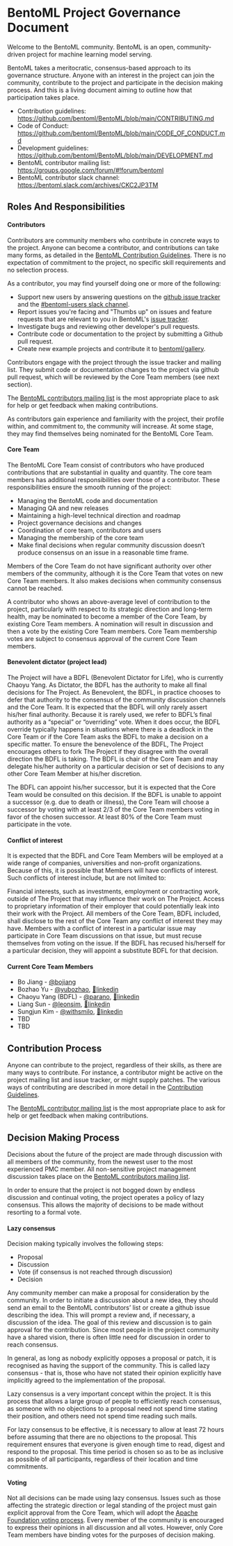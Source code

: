 # BentoML Project Governance Document

Welcome to the BentoML community. BentoML is an open, community-driven project for 
machine learning model serving. 

BentoML takes a meritocratic, consensus-based approach to its governance structure. 
Anyone with an interest in the project can join the community, contribute to the project
and participate in the decision making process. And this is a living document aiming to 
outline how that participation takes place.

* Contribution guidelines: https://github.com/bentoml/BentoML/blob/main/CONTRIBUTING.md
* Code of Conduct: https://github.com/bentoml/BentoML/blob/main/CODE_OF_CONDUCT.md
* Development guidelines: https://github.com/bentoml/BentoML/blob/main/DEVELOPMENT.md
* BentoML contributor mailing list: https://groups.google.com/forum/#!forum/bentoml
* BentoML contributor slack channel: https://bentoml.slack.com/archives/CKC2JP3TM


## Roles And Responsibilities

#### Contributors

Contributors are community members who contribute in concrete ways to the project. 
Anyone can become a contributor, and contributions can take many forms, as detailed in 
the [BentoML Contribution Guidelines](https://github.com/bentoml/BentoML/blob/main/CONTRIBUTING.md).
There is no expectation of commitment to the project, no specific skill requirements and
no selection process.

As a contributor, you may find yourself doing one or more of the following:

* Support new users by answering questions on the
    [github issue tracker](https://github.com/bentoml/BentoML/issues) and the 
    [#bentoml-users slack channel](https://join.slack.com/t/bentoml/shared_invite/enQtNjcyMTY3MjE4NTgzLTU3ZDc1MWM5MzQxMWQxMzJiNTc1MTJmMzYzMTYwMjQ0OGEwNDFmZDkzYWQxNzgxYWNhNjAxZjk4MzI4OGY1Yjg).
* Report issues you're facing and "Thumbs up" on issues and feature requests that are 
    relevant to you in BentoML's [issue tracker](https://github.com/bentoml/BentoML/issues).
* Investigate bugs and reviewing other developer's pull requests.
* Contribute code or documentation to the project by submitting a Github pull request.
* Create new example projects and contribute it to [bentoml/gallery](https://github.com/bentoml/gallery).


Contributors engage with the project through the issue tracker and mailing list. They 
submit code or documentation changes to the project via github pull request, which will 
be reviewed by the Core Team members (see next section). 

The [BentoML contributors mailing list](https://groups.google.com/forum/#!forum/bentoml) 
is the most appropriate place to ask for help or get feedback when making contributions.

As contributors gain experience and familiarity with the project, their profile within, 
and commitment to, the community will increase. At some stage, they may find themselves 
being nominated for the BentoML Core Team.


#### Core Team

The BentoML Core Team consist of contributors who have produced contributions that are
substantial in quality and quantity. The core team members has additional
responsibilities over those of a contributor. These responsibilities ensure the smooth 
running of the project:

* Managing the BentoML code and documentation
* Managing QA and new releases
* Maintaining a high-level technical direction and roadmap
* Project governance decisions and changes
* Coordination of core team, contributors and users
* Managing the membership of the core team
* Make final decisions when regular community discussion doesn’t produce consensus on 
    an issue in a reasonable time frame.


Members of the Core Team do not have significant authority over other members of the
community, although it is the Core Team that votes on new Core Team members. It also 
makes decisions when community consensus cannot be reached. 

A contributor who shows an above-average level of contribution to the project, 
particularly with respect to its strategic direction and long-term health, may be 
nominated to become a member of the Core Team, by existing Core Team members. A 
nomination will result in discussion and then a vote by the existing Core Team members.
Core Team membership votes are subject to consensus approval of the current Core Team
members.


#### Benevolent dictator (project lead)

The Project will have a BDFL (Benevolent Dictator for Life), who is currently Chaoyu 
Yang. As Dictator, the BDFL has the authority to make all final decisions for The 
Project. As Benevolent, the BDFL, in practice chooses to defer that authority to the 
consensus of the community discussion channels and the Core Team. It is expected that 
the BDFL will only rarely assert his/her final authority. Because it is rarely used, we
refer to BDFL’s final authority as a “special” or “overriding” vote. When it does occur,
the BDFL override typically happens in situations where there is a deadlock in the Core 
Team or if the Core Team asks the BDFL to make a decision on a specific matter. To 
ensure the benevolence of the BDFL, The Project encourages others to fork The Project if
they disagree with the overall direction the BDFL is taking. The BDFL is chair of the 
Core Team and may delegate his/her authority on a particular decision or set of 
decisions to any other Core Team Member at his/her discretion.

The BDFL can appoint his/her successor, but it is expected that the Core Team would be 
consulted on this decision. If the BDFL is unable to appoint a successor (e.g. due to 
death or illness), the Core Team will choose a successor by voting with at least 2/3 of
the Core Team members voting in favor of the chosen successor. At least 80% of the Core 
Team must participate in the vote.


#### Conflict of interest

It is expected that the BDFL and Core Team Members will be employed at a wide range of 
companies, universities and non-profit organizations. Because of this, it is possible 
that Members will have conflicts of interest. Such conflicts of interest include, but
are not limited to:

Financial interests, such as investments, employment or contracting work, outside of The
Project that may influence their work on The Project. Access to proprietary information
of their employer that could potentially leak into their work with the Project. All 
members of the Core Team, BDFL included, shall disclose to the rest of the Core Team any
conflict of interest they may have. Members with a conflict of interest in a particular
issue may participate in Core Team discussions on that issue, but must recuse themselves
from voting on the issue. If the BDFL has recused his/herself for a particular decision,
they will appoint a substitute BDFL for that decision.


#### Current Core Team Members

* Bo Jiang - [@bojiang](https://github.com/bojiang)
* Bozhao Yu - [@yubozhao](https://github.com/yubozhao), [🔗linkedin](https://www.linkedin.com/in/bozhaoyu/)
* Chaoyu Yang (BDFL) - [@parano](https://github.com/parano), [🔗linkedin](https://www.linkedin.com/in/parano/)
* Liang Sun - [@leonsim](https://github.com/leonsim), [🔗linkedin](https://www.linkedin.com/in/1e0ns/)
* Sungjun Kim - [@withsmilo](https://github.com/withsmilo), [🔗linkedin](https://www.linkedin.com/in/smilo/) 
* TBD
* TBD


## Contribution Process

Anyone can contribute to the project, regardless of their skills, as there are many ways
to contribute. For instance, a contributor might be active on the project mailing list 
and issue tracker, or might supply patches. The various ways of contributing are 
described in more detail in the [Contribution Guidelines](https://github.com/bentoml/BentoML/blob/main/CONTRIBUTING.md).

The [BentoML contributor mailing list](https://groups.google.com/forum/#!forum/bentoml) 
is the most appropriate place to ask for help or get feedback when making contributions.


## Decision Making Process

Decisions about the future of the project are made through discussion with all members 
of the community, from the newest user to the most experienced PMC member. All 
non-sensitive project management discussion takes place on the 
[BentoML contributors mailing list](https://groups.google.com/forum/#!forum/bentoml). 

In order to ensure that the project is not bogged down by endless discussion and 
continual voting, the project operates a policy of lazy consensus. This allows the 
majority of decisions to be made without resorting to a formal vote.


#### Lazy consensus

Decision making typically involves the following steps:

* Proposal
* Discussion
* Vote (if consensus is not reached through discussion)
* Decision

Any community member can make a proposal for consideration by the community. In order to
initiate a discussion about a new idea, they should send an email to the BentoML 
contributors’ list or create a github issue describing the idea. This will prompt a 
review and, if necessary, a discussion of the idea. The goal of this review and 
discussion is to gain approval for the contribution. Since most people in the project 
community have a shared vision, there is often little need for discussion in order to 
reach consensus.

In general, as long as nobody explicitly opposes a proposal or patch, it is recognised 
as having the support of the community. This is called lazy consensus - that is, those
who have not stated their opinion explicitly have implicitly agreed to the
implementation of the proposal.

Lazy consensus is a very important concept within the project. It is this process that
allows a large group of people to efficiently reach consensus, as someone with no 
objections to a proposal need not spend time stating their position, and others need
not spend time reading such mails.

For lazy consensus to be effective, it is necessary to allow at least 72 hours before
assuming that there are no objections to the proposal. This requirement ensures that 
everyone is given enough time to read, digest and respond to the proposal. This time 
period is chosen so as to be as inclusive as possible of all participants, regardless
of their location and time commitments.


#### Voting

Not all decisions can be made using lazy consensus. Issues such as those affecting the 
strategic direction or legal standing of the project must gain explicit approval from
the Core Team, which will adopt the 
[Apache Foundation voting process](https://www.apache.org/foundation/voting.html). 
Every member of the community is encouraged to express their opinions in
all discussion and all votes. However, only Core Team members have binding votes for the
purposes of decision making.
